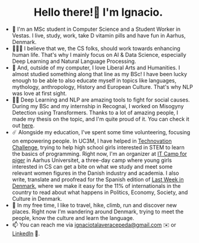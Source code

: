 <h1 align="center">Hello there!👋 I'm Ignacio. </h1>

- 👋 I'm an MSc student in Computer Science and a Student Worker in Vestas. I live, study, work, take D vitamin pills and have fun in Aarhus, Denmark.
- 🧑🏼‍💻 I believe that we, the CS folks, should work towards enhancing human life. That's why I mainly focus on AI & Data Science, especially Deep Learning and Natural Language Processing.
- 🌱 And, outside of my computer, I love Liberal Arts and Humanities. I almost studied something along that line as my BSc! I have been lucky enough to be able to also educate myself in topics like languages, mythology, anthropology, History and European Culture. That's why NLP was love at first sight.
- ✊🏽 Deep Learning and NLP are amazing tools to fight for social causes. During my BSc and my internship in Recognai, I worked on Misogyny Detection using Transformers. Thanks to a lot of amazing people, I made my thesis on the topic, and I'm quite proud of it. You can check it out [here](https://github.com/ignacioct/Temis/blob/main/thesis.pdf).
- ☄️ Alongside my education, I've spent some time volunteering, focusing on empowering people. In UC3M, I have helped in [Technovation Challenge](https://technovationchallenge.org), trying to help high school girls interested in STEM to learn the basics of programming. Right now, I'm an organizer at [IT Camp for piger](https://itcamp.dk) in Aarhus Universitet, a three-day camp where young girls interested in CS can get a bite on what we study and meet some relevant women figures in the Danish industry and academia. I also write, translate and proofread for the Spanish edition of [Last Week in Denmark](https://lastweekdk.substack.com/p/last-week-in-denmark-1809-2509-episode), where we make it easy for the 11% of internationals in the country to read about what happens in Politics, Economy, Society, and Culture in Denmark.
- 🌟 In my free time, I like to travel, hike, climb, run and discover new places. Right now I'm wandering around Denmark, trying to meet the people, know the culture and learn the language.
- 📫 You can reach me via ignaciotalaveracepeda@gmail.com ✉️ or [LinkedIn](https://www.linkedin.com/in/ignacio-talavera-cepeda/) 🤝.

<!---
ignacioct/ignacioct is a ✨ special ✨ repository because its `README.md` (this file) appears on your GitHub profile.
You can click the Preview link to take a look at your changes.
--->
